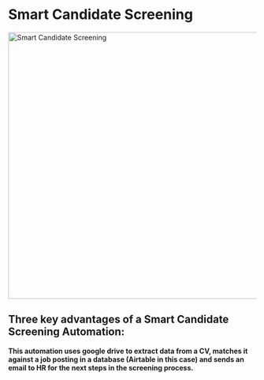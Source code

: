 # Smart Candidate Screening

<img width="960" height="540" alt="Smart Candidate Screening" src="https://github.com/user-attachments/assets/bbfbd1ad-e62e-4ac9-89cd-4ae9afccb278" />

<h2>Three key advantages of a Smart Candidate Screening Automation:</h2>

<b>This automation uses google drive to extract data from a CV, matches it against a job posting in a database (Airtable in this case) and sends an email to HR for the next steps in the screening process.


